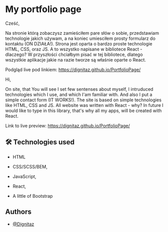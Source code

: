 # My portfolio page

Cześć,

Na stronie którą zobaczysz zamieściłem pare słów o sobie, przedstawiam technologie jakich używam, a na koniec umiesciłem prosty formularz do kontaktu (ON DZIAŁA!).
Strona jest oparta o bardzo proste technologie HTML, CSS, oraz JS. A to wszystko napisane w bibliotece React - dlaczego? W przyszłości chciałbym pisać w tej bibliotece, dlatego wszystkie aplikacje jakie na razie tworze są właśnie oparte o React.

Podgląd live pod linkiem: https://dignitaz.github.io/PortfolioPage/

Hi,

On site, that You will see I set few sentenses about myself, I intruduced technologies which I use, and which I'am familiar with. And also I put a simple contact form (IT WORKS!).
The site is based on simple technologies like HTML, CSS and JS. All website was written with React - why? In future I would like to type in this library, that's why all my apps, will be created with React.

Link to live preview: https://dignitaz.github.io/PortfolioPage/

## 🛠 Technologies used

- HTML

- CSS/SCSS/BEM,

- JavaScript,

- React,

- A little of Bootstrap

## Authors

- [@Dignitaz](https://github.com/Dignitaz)
